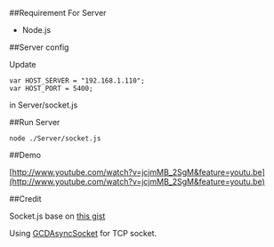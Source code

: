 ##Requirement For Server

- Node.js

##Server config

Update

	var HOST_SERVER = "192.168.1.110";
	var HOST_PORT = 5400;
	
in Server/socket.js

##Run Server

	node ./Server/socket.js

##Demo


[http://www.youtube.com/watch?v=jcjmMB_2SgM&feature=youtu.be](http://www.youtube.com/watch?v=jcjmMB_2SgM&feature=youtu.be)

##Credit

Socket.js base on [this gist](https://gist.github.com/707146)

Using [GCDAsyncSocket](https://github.com/robbiehanson/CocoaAsyncSocket) for TCP socket.
	